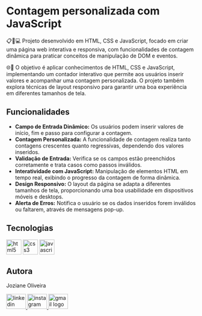 # Contagem personalizada com JavaScript

📋📱💻 Projeto desenvolvido em HTML, CSS e JavaScript, focado em criar uma página web interativa e responsiva, com funcionalidades de contagem dinâmica para praticar conceitos de manipulação de DOM e eventos.

🌐🎨 O objetivo é aplicar conhecimentos de HTML, CSS e JavaScript, implementando um contador interativo que permite aos usuários inserir valores e acompanhar uma contagem personalizada. O projeto também explora técnicas de layout responsivo para garantir uma boa experiência em diferentes tamanhos de tela.

## Funcionalidades

- **Campo de Entrada Dinâmico:** Os usuários podem inserir valores de início, fim e passo para configurar a contagem.
- **Contagem Personalizada:** A funcionalidade de contagem realiza tanto contagens crescentes quanto regressivas, dependendo dos valores inseridos.
- **Validação de Entrada:** Verifica se os campos estão preenchidos corretamente e trata casos como passos inválidos.
- **Interatividade com JavaScript:** Manipulação de elementos HTML em tempo real, exibindo o progresso da contagem de forma dinâmica.
- **Design Responsivo:** O layout da página se adapta a diferentes tamanhos de tela, proporcionando uma boa usabilidade em dispositivos móveis e desktops.
- **Alerta de Erros:** Notifica o usuário se os dados inseridos forem inválidos ou faltarem, através de mensagens pop-up.

## Tecnologias

<div align="left">
  <img src="https://cdn.jsdelivr.net/gh/devicons/devicon/icons/html5/html5-original-wordmark.svg" height="40" alt="html5 logo" />
  <img src="https://cdn.jsdelivr.net/gh/devicons/devicon/icons/css3/css3-original-wordmark.svg" height="40" alt="css3 logo" />
  <img src="https://cdn.jsdelivr.net/gh/devicons/devicon/icons/javascript/javascript-plain.svg" height="40" alt="javascript logo" />
</div>

## Autora

<p align="left">Joziane Oliveira</p>

<div align="left">
  <a href="https://www.linkedin.com/in/joziane-oliveira-144317182/" target="_blank">
    <img src="https://raw.githubusercontent.com/maurodesouza/profile-readme-generator/master/src/assets/icons/social/linkedin/default.svg" width="52" height="40" alt="linkedin logo" />
  </a>
  <a href="https://www.instagram.com/jozioliveirabr/" target="_blank">
    <img src="https://raw.githubusercontent.com/maurodesouza/profile-readme-generator/master/src/assets/icons/social/instagram/default.svg" width="52" height="40" alt="instagram logo" />
  </a>
  <a href="mailto:joziane.oliveira@educacao.mg.gov.br" target="_blank">
    <img src="https://raw.githubusercontent.com/maurodesouza/profile-readme-generator/master/src/assets/icons/social/gmail/default.svg" width="52" height="40" alt="gmail logo" />
  </a>
</div>
